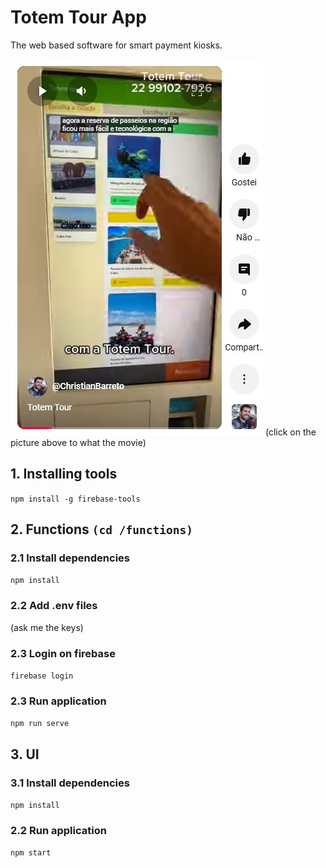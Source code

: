 # Totem Tour App
The web based software for smart payment kiosks.

[![Watch the video](./pic.jpg)](https://www.youtube.com/shorts/ytf-OczBt5k)
(click on the picture above to what the movie)


## 1. Installing tools
`npm install -g firebase-tools`

## 2. Functions `(cd /functions)`
### 2.1 Install dependencies
`npm install`

### 2.2 Add .env files
(ask me the keys)

### 2.3 Login on firebase
`firebase login`

### 2.3 Run application
`npm run serve`


## 3. UI
### 3.1 Install dependencies
`npm install`

### 2.2 Run application
`npm start`